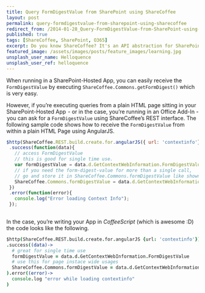 ```yaml
---
title: Query FormDigestValue from SharePoint using ShareCoffee
layout: post
permalink: query-formdigestvalue-from-sharepoint-using-sharecoffee
redirect_from: /2014-01-28_Query-FormDigestValue-from-SharePoint-using-ShareCoffee-83c044f2323d
published: true
tags: [ShareCoffee, SharePoint, O365]
excerpt: Do you know ShareCoffee? It's an API abstraction for SharePoint APIs and it makes daily tasks - such as querying the FormDigestValue - really easy.
featured_image: /assets/images/posts/feature_images/learning.jpg
unsplash_user_name: Helloquence
unsplash_user_ref: helloquence
---
```


When running in a SharePoint-Hosted App, you can easily receive the `FormDigestValue` by executing `ShareCoffee.Commons.getFormDigest()` which is very easy.

However, if you’re executing queries from a plain HTML page sitting in your SharePoint-Hosted App  - or in the case, you’re running in an Office Add-In -  you can ask for a `FormDigestValue` using ShareCoffee’s REST interface. The following sample code shows how to receive the `FormDigestValue` from within a plain HTML Page using AngularJS.

```javascript
$http(ShareCoffee.REST.build.create.for.angularJS({ url: 'contextinfo'}))
 .success(function(data){
   // access FormDigestValue
   // this is good for single time use. 
   var formDigestValue = data.d.GetContextWebInformation.FormDigestValue;
   // if you need the form-digest-value for more than a single call,
   // go and store it in ShareCoffee.Commons.formDigestValue like shown here:
   ShareCoffee.Commons.formDigestValue = data.d.GetContextWebInformation.FormDigestValue;
 })
 .error(function(error){
   console.log("Error loading Context Info");
 });
 
 ```

In the case, you’re writing your App in *CoffeeScript* (which is awesome :D) the code looks like the following.

```coffeescript
$http(ShareCoffee.REST.build.create.for.angularJS {url: 'contextinfo'})
.success((data)->
  # great for single time use
  formDigestValue = data.d.GetContextWebInformation.FormDigestValue
  # use this for page instace wide usages
  ShareCoffee.Commons.formDigestValue = data.d.GetContextWebInformation.FormDigestValue
).error((error)->
  console.log "error while loading contextinfo"
)

```
